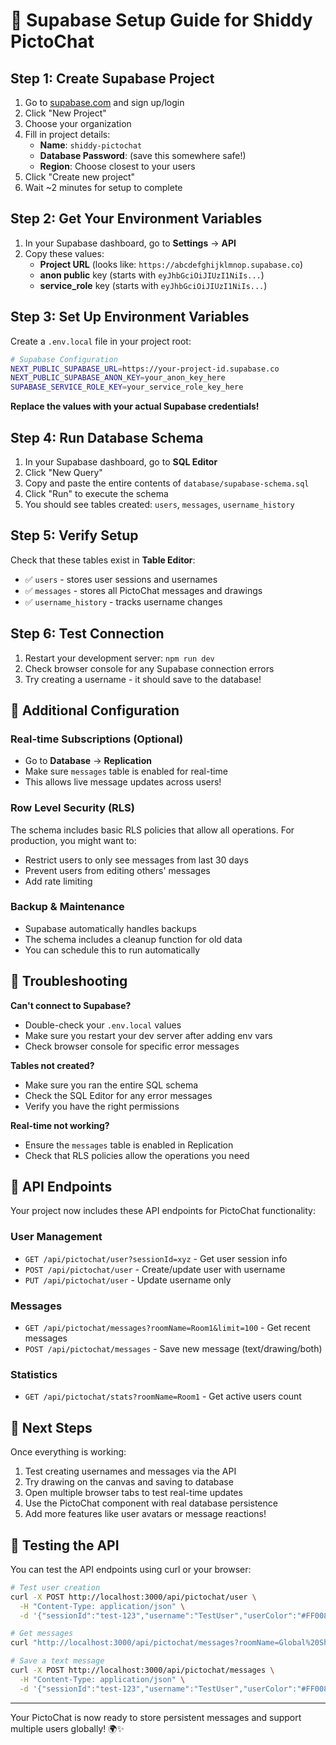 # 🚀 Supabase Setup Guide for Shiddy PictoChat

## Step 1: Create Supabase Project

1. Go to [supabase.com](https://supabase.com) and sign up/login
2. Click "New Project"
3. Choose your organization
4. Fill in project details:
   - **Name**: `shiddy-pictochat`
   - **Database Password**: (save this somewhere safe!)
   - **Region**: Choose closest to your users
5. Click "Create new project"
6. Wait ~2 minutes for setup to complete

## Step 2: Get Your Environment Variables

1. In your Supabase dashboard, go to **Settings** → **API**
2. Copy these values:
   - **Project URL** (looks like: `https://abcdefghijklmnop.supabase.co`)
   - **anon public** key (starts with `eyJhbGciOiJIUzI1NiIs...`)
   - **service_role** key (starts with `eyJhbGciOiJIUzI1NiIs...`)

## Step 3: Set Up Environment Variables

Create a `.env.local` file in your project root:

```bash
# Supabase Configuration
NEXT_PUBLIC_SUPABASE_URL=https://your-project-id.supabase.co
NEXT_PUBLIC_SUPABASE_ANON_KEY=your_anon_key_here
SUPABASE_SERVICE_ROLE_KEY=your_service_role_key_here
```

**Replace the values with your actual Supabase credentials!**

## Step 4: Run Database Schema

1. In your Supabase dashboard, go to **SQL Editor**
2. Click "New Query"
3. Copy and paste the entire contents of `database/supabase-schema.sql`
4. Click "Run" to execute the schema
5. You should see tables created: `users`, `messages`, `username_history`

## Step 5: Verify Setup

Check that these tables exist in **Table Editor**:
- ✅ `users` - stores user sessions and usernames
- ✅ `messages` - stores all PictoChat messages and drawings
- ✅ `username_history` - tracks username changes

## Step 6: Test Connection

1. Restart your development server: `npm run dev`
2. Check browser console for any Supabase connection errors
3. Try creating a username - it should save to the database!

## 🔧 Additional Configuration

### Real-time Subscriptions (Optional)
- Go to **Database** → **Replication**
- Make sure `messages` table is enabled for real-time
- This allows live message updates across users!

### Row Level Security (RLS)
The schema includes basic RLS policies that allow all operations. For production, you might want to:
- Restrict users to only see messages from last 30 days
- Prevent users from editing others' messages
- Add rate limiting

### Backup & Maintenance
- Supabase automatically handles backups
- The schema includes a cleanup function for old data
- You can schedule this to run automatically

## 🚨 Troubleshooting

**Can't connect to Supabase?**
- Double-check your `.env.local` values
- Make sure you restart your dev server after adding env vars
- Check browser console for specific error messages

**Tables not created?**
- Make sure you ran the entire SQL schema
- Check the SQL Editor for any error messages
- Verify you have the right permissions

**Real-time not working?**
- Ensure the `messages` table is enabled in Replication
- Check that RLS policies allow the operations you need

## 🔌 API Endpoints

Your project now includes these API endpoints for PictoChat functionality:

### User Management
- `GET /api/pictochat/user?sessionId=xyz` - Get user session info
- `POST /api/pictochat/user` - Create/update user with username
- `PUT /api/pictochat/user` - Update username only

### Messages
- `GET /api/pictochat/messages?roomName=Room1&limit=100` - Get recent messages
- `POST /api/pictochat/messages` - Save new message (text/drawing/both)

### Statistics
- `GET /api/pictochat/stats?roomName=Room1` - Get active users count

## 🎯 Next Steps

Once everything is working:
1. Test creating usernames and messages via the API
2. Try drawing on the canvas and saving to database
3. Open multiple browser tabs to test real-time updates
4. Use the PictoChat component with real database persistence
5. Add more features like user avatars or message reactions!

## 🧪 Testing the API

You can test the API endpoints using curl or your browser:

```bash
# Test user creation
curl -X POST http://localhost:3000/api/pictochat/user \
  -H "Content-Type: application/json" \
  -d '{"sessionId":"test-123","username":"TestUser","userColor":"#FF0080"}'

# Get messages
curl "http://localhost:3000/api/pictochat/messages?roomName=Global%20Shiddy%20Board"

# Save a text message
curl -X POST http://localhost:3000/api/pictochat/messages \
  -H "Content-Type: application/json" \
  -d '{"sessionId":"test-123","username":"TestUser","userColor":"#FF0080","messageText":"Hello PictoChat!"}'
```

---

Your PictoChat is now ready to store persistent messages and support multiple users globally! 🌍✨

